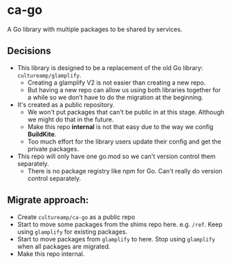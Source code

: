 # ca-go
A Go library with multiple packages to be shared by services.

## Decisions
* This library is designed to be a replacement of the old Go library: `cultureamp/glamplify`. 
  * Creating a glamplify V2 is not easier than creating a new repo. 
  * But having a new repo can allow us using both libraries together for a while so we don’t have to do the migration at the beginning.
* It's created as a public repository.
  * We won't put packages that can't be public in at this stage. Although we might do that in the future.
  * Make this repo **internal** is not that easy due to the way we config **BuildKite**.
  * Too much effort for the library users update their config and get the private packages. 
* This repo will only have one go.mod so we can't version control them separately.
  * There is no package registry like npm for Go. Can't really do version control separately.   

## Migrate approach:
* Create `cultureamp/ca-go` as a public repo
* Start to move some packages from the shims repo here. e.g. `/ref`. Keep using `glamplify` for existing packages.
* Start to move packages from `glamplify` to here. Stop using `glamplify` when all packages are migrated.
* Make this repo internal.
